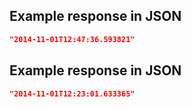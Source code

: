 ## Example response in JSON

```json
"2014-11-01T12:47:36.593821"
```

## Example response in JSON

```json
"2014-11-01T12:23:01.633365"
```

